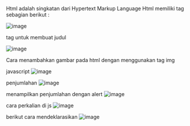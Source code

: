 Html adalah singkatan dari Hypertext Markup Language
Html memiliki tag sebagian berikut :

![image](https://github.com/AlissyaIklima/praktikum-web-1/assets/165629623/96f24e2f-f3bf-4364-a9f0-8a3d9a6a2a71)

tag untuk membuat judul

![image](https://github.com/AlissyaIklima/praktikum-web-1/assets/165629623/11a3522f-6401-491d-a816-15814f84b00d)

Cara menambahkan gambar pada html dengan menggunakan tag img


javascript
![image](https://github.com/AlissyaIklima/praktikum-web-1/assets/165629623/384dc3a1-bdab-4923-a8ab-9d67c3cd447a)

penjumlahan
![image](https://github.com/AlissyaIklima/praktikum-web-1/assets/165629623/ca67442c-d9aa-47e6-8679-f30179d3e94f)

menampilkan penjumlahan dengan alert
![image](https://github.com/AlissyaIklima/praktikum-web-1/assets/165629623/84d69eeb-ad67-47e3-92c1-6741185d5bc9)

cara perkalian di js
![image](https://github.com/AlissyaIklima/praktikum-web-1/assets/165629623/f1036507-8b7d-417a-bed7-e863cd628964)

berikut cara mendeklarasikan
![image](https://github.com/AlissyaIklima/praktikum-web-1/assets/165629623/fb273481-0299-44e0-aa67-5f808c77d5c3)



